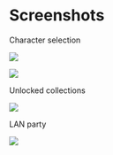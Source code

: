 # Screenshots

Character selection

![](pictures/select-char-1.png)

![](pictures/select-char-2.png)

Unlocked collections

![](pictures/game-collection-1.png)

LAN party

![](pictures/lan-party.png)

